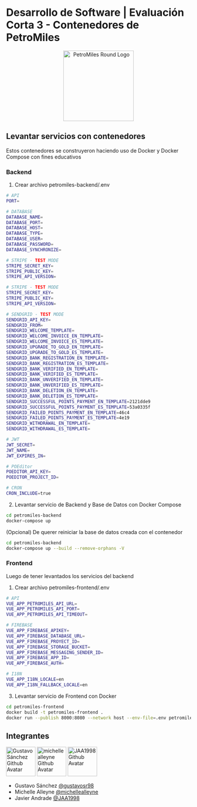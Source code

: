 # Desarrollo de Software | Evaluación Corta 3 - Contenedores de PetroMiles

<p align="center">
  <img 
  alt="PetroMiles Round Logo"
  width="192" src="petromiles-frontend/public/img/icons/android-chrome-192x192.png">
</p>

## Levantar servicios con contenedores

Estos contenedores se construyeron haciendo uso de Docker y Docker Compose con fines educativos

### Backend

1. Crear archivo petromiles-backend/.env

```bash
# API
PORT=

# DATABASE
DATABASE_NAME=
DATABASE_PORT=
DATABASE_HOST=
DATABASE_TYPE=
DATABASE_USER=
DATABASE_PASSWORD=
DATABASE_SYNCHRONIZE=

# STRIPE - TEST MODE
STRIPE_SECRET_KEY=
STRIPE_PUBLIC_KEY=
STRIPE_API_VERSION=

# STRIPE - TEST MODE
STRIPE_SECRET_KEY=
STRIPE_PUBLIC_KEY=
STRIPE_API_VERSION=

# SENDGRID - TEST MODE
SENDGRID_API_KEY=
SENDGRID_FROM=
SENDGRID_WELCOME_TEMPLATE=
SENDGRID_WELCOME_INVOICE_EN_TEMPLATE=
SENDGRID_WELCOME_INVOICE_ES_TEMPLATE=
SENDGRID_UPGRADE_TO_GOLD_EN_TEMPLATE=
SENDGRID_UPGRADE_TO_GOLD_ES_TEMPLATE=
SENDGRID_BANK_REGISTRATION_EN_TEMPLATE=
SENDGRID_BANK_REGISTRATION_ES_TEMPLATE=
SENDGRID_BANK_VERIFIED_EN_TEMPLATE=
SENDGRID_BANK_VERIFIED_ES_TEMPLATE=
SENDGRID_BANK_UNVERIFIED_EN_TEMPLATE=
SENDGRID_BANK_UNVERIFIED_ES_TEMPLATE=
SENDGRID_BANK_DELETION_EN_TEMPLATE=
SENDGRID_BANK_DELETION_ES_TEMPLATE=
SENDGRID_SUCCESSFUL_POINTS_PAYMENT_EN_TEMPLATE=2121dde9
SENDGRID_SUCCESSFUL_POINTS_PAYMENT_ES_TEMPLATE=53a0335f
SENDGRID_FAILED_POINTS_PAYMENT_EN_TEMPLATE=46c4
SENDGRID_FAILED_POINTS_PAYMENT_ES_TEMPLATE=4e19
SENDGRID_WITHDRAWAL_EN_TEMPLATE=
SENDGRID_WITHDRAWAL_ES_TEMPLATE=

# JWT
JWT_SECRET=
JWT_NAME=
JWT_EXPIRES_IN=

# POEditor
POEDITOR_API_KEY=
POEDITOR_PROJECT_ID=

# CRON
CRON_INCLUDE=true
```

2. Levantar servicio de Backend y Base de Datos con Docker Compose

```bash
cd petromiles-backend
docker-compose up
```

(Opcional) De querer reiniciar la base de datos creada con el contenedor

```bash
cd petromiles-backend
docker-compose up --build --remove-orphans -V
```

### Frontend

Luego de tener levantados los servicios del backend

1. Crear archivo petromiles-frontend/.env

```bash
# API
VUE_APP_PETROMILES_API_URL=
VUE_APP_PETROMILES_API_PORT=
VUE_APP_PETROMILES_API_TIMEOUT=

# FIREBASE
VUE_APP_FIREBASE_APIKEY=
VUE_APP_FIREBASE_DATABASE_URL=
VUE_APP_FIREBASE_PROYECT_ID=
VUE_APP_FIREBASE_STORAGE_BUCKET=
VUE_APP_FIREBASE_MESSAGING_SENDER_ID=
VUE_APP_FIREBASE_APP_ID=
VUE_APP_FIREBASE_AUTH=

# I18N
VUE_APP_I18N_LOCALE=en
VUE_APP_I18N_FALLBACK_LOCALE=en
```

3. Levantar servicio de Frontend con Docker

```bash
cd petromiles-frontend
docker build -t petromiles-frontend .
docker run --publish 8000:8080 --network host --env-file=.env petromiles-frontend
```

## Integrantes

<p>
    <img
      alt="Gustavo Sánchez Github Avatar" 
      width="80" 
      src="https://github.com/gustavosr98.png?size=80"
    >
    <img
      alt="michellealleyne Github Avatar" 
      width="80" 
      src="https://github.com/michellealleyne.png?size=80"
    >
    <img
      alt="JAA1998 Github Avatar"
      width="80"
      src="https://github.com/JAA1998.png?size=80"
    >
</p>

- Gustavo Sánchez [@gustavosr98](https://github.com/gustavosr98)
- Michelle Alleyne [@michellealleyne](https://github.com/michellealleyne)
- Javier Andrade [@JAA1998](https://github.com/JAA1998)
